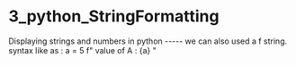# 3_python_StringFormatting
Displaying strings and numbers in python -----
we can also used a f string.
syntax like as :
a = 5
f" value of A : {a} "
